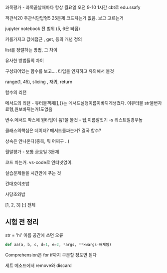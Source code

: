 과목평가 - 과목끝날때마다 항상 월요일 오전 9-10 1시간 cbt로 edu.ssafy

객관식20 주관식단답형5 25문제 코드치는거 없음. 보고 고르는거

jupyter notebook 전 범위 (5, 6은 빠짐)

키를가지고 값에접근 , get, 등의 개념 정의

list를 정렬하는 방법, 그 차이

유사한 방법들의 차이

구성되어있는 함수를 보고....  타입을 인지하고 유의해서 볼것

range(1, 45), slicing , 재귀, return

함수의 리턴

메서드의 리턴 - 뮤터블객체[],{}는 메서드실행이름이바뀌게생겼다. 이뮤터블 str불변자료형,원보바뀌는거1도없음

변수.메서드 박스에 뭔타입이 듬?을 볼것 - 팁;이름잘짓기 -s 리스트일경우높

클래스의핵심은 데이터? 메서드를짜는거? 결국 함수?

상속은 안나온다(중복, 뭐 어쩌구 ..)



월말평가 - 보통 금요일  3문제

코드 치는거. vs-code로 인터넷없이. 

실습문제들을 시간안에 푸는 것 



건대호야초밥

사당초와밥





[1, 2, 3] [:] 전체





## 시험 전 정리

str = 'hi' 이름 공간에 쓰면 오류



```python
def aa(a, b, c, d=1, e=2, *args, **kwargs-해체됨)
```

Comprehension은 for if까지 구분할 정도면 된다

세트 메소드에서 remove와 discard
